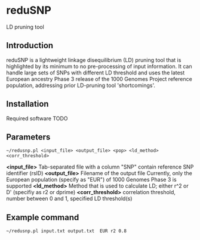 reduSNP
=======
LD pruning tool

Introduction
------------
reduSNP is a lightweight linkage disequilibrium (LD) pruning tool that is highlighted by its minimum to no pre-processing of input information. It can handle large sets of SNPs with different LD threshold and uses the latest European ancestry Phase 3 release of the 1000 Genomes Project reference population, addressing prior LD-pruning tool 'shortcomings'.

Installation
-------------
Required software
TODO

Parameters
---------------
```~/redusnp.pl <input_file> <output_file> <pop> <ld_method> <corr_threshold>```

**<input_file>** Tab-separated file with a column "SNP" contain reference SNP identifier (rsID)
**<output_file>** Filename of the output file 
**<as>**  Currently, only the European population (specify as "EUR") of 1000 Genomes Phase 3 is supported
**<ld_method>** Method that is used to calculate LD; either r^2 or D' (specifiy as r2 or dprime)
**<corr_threshold>** correlation threshold, number between 0 and 1, specified LD threshold(s)

Example command
---------------
```~/redusnp.pl input.txt output.txt  EUR r2 0.8```
